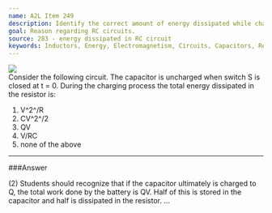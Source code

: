 ```yaml
---
name: A2L Item 249
description: Identify the correct amount of energy dissipated while charging a capacitor.
goal: Reason regarding RC circuits.
source: 283 - energy dissipated in RC circuit
keywords: Inductors, Energy, Electromagnetism, Circuits, Capacitors, Resistance
---
```


<div class="img-right"><img src="/files/Item249_fig1.gif"
/></div>Consider the following circuit. The capacitor is uncharged when
switch S is closed at t = 0. During the charging process the total
energy dissipated in the resistor is:

1. V^2^/R
2. CV^2^/2
3. QV
4. V/RC
5. none of the above



<hr/>

###Answer

(2) Students should recognize that if the capacitor ultimately is
charged to Q, the total work done by the battery is QV. Half of this is
stored in the capacitor and half is dissipated in the resistor.
...
